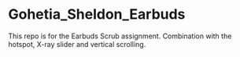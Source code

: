 # Gohetia_Sheldon_Earbuds
This repo is for the Earbuds Scrub assignment. Combination with the hotspot, X-ray slider and vertical scrolling.
